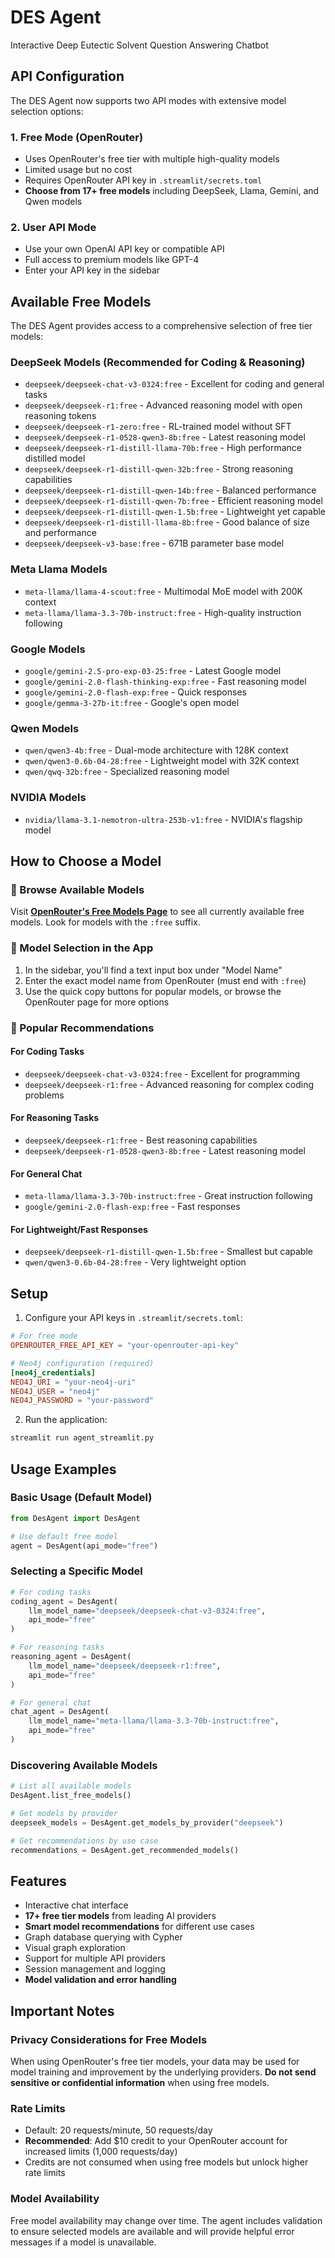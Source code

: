 # DES Agent

Interactive Deep Eutectic Solvent Question Answering Chatbot

## API Configuration

The DES Agent now supports two API modes with extensive model selection options:

### 1. Free Mode (OpenRouter)
- Uses OpenRouter's free tier with multiple high-quality models
- Limited usage but no cost
- Requires OpenRouter API key in `.streamlit/secrets.toml`
- **Choose from 17+ free models** including DeepSeek, Llama, Gemini, and Qwen models

### 2. User API Mode
- Use your own OpenAI API key or compatible API
- Full access to premium models like GPT-4
- Enter your API key in the sidebar

## Available Free Models

The DES Agent provides access to a comprehensive selection of free tier models:

### DeepSeek Models (Recommended for Coding & Reasoning)
- `deepseek/deepseek-chat-v3-0324:free` - Excellent for coding and general tasks
- `deepseek/deepseek-r1:free` - Advanced reasoning model with open reasoning tokens
- `deepseek/deepseek-r1-zero:free` - RL-trained model without SFT
- `deepseek/deepseek-r1-0528-qwen3-8b:free` - Latest reasoning model
- `deepseek/deepseek-r1-distill-llama-70b:free` - High performance distilled model
- `deepseek/deepseek-r1-distill-qwen-32b:free` - Strong reasoning capabilities
- `deepseek/deepseek-r1-distill-qwen-14b:free` - Balanced performance
- `deepseek/deepseek-r1-distill-qwen-7b:free` - Efficient reasoning model
- `deepseek/deepseek-r1-distill-qwen-1.5b:free` - Lightweight yet capable
- `deepseek/deepseek-r1-distill-llama-8b:free` - Good balance of size and performance
- `deepseek/deepseek-v3-base:free` - 671B parameter base model

### Meta Llama Models
- `meta-llama/llama-4-scout:free` - Multimodal MoE model with 200K context
- `meta-llama/llama-3.3-70b-instruct:free` - High-quality instruction following

### Google Models
- `google/gemini-2.5-pro-exp-03-25:free` - Latest Google model
- `google/gemini-2.0-flash-thinking-exp:free` - Fast reasoning model
- `google/gemini-2.0-flash-exp:free` - Quick responses
- `google/gemma-3-27b-it:free` - Google's open model

### Qwen Models
- `qwen/qwen3-4b:free` - Dual-mode architecture with 128K context
- `qwen/qwen3-0.6b-04-28:free` - Lightweight model with 32K context
- `qwen/qwq-32b:free` - Specialized reasoning model

### NVIDIA Models
- `nvidia/llama-3.1-nemotron-ultra-253b-v1:free` - NVIDIA's flagship model

## How to Choose a Model

### 🔗 Browse Available Models
Visit **[OpenRouter's Free Models Page](https://openrouter.ai/models?q=free)** to see all currently available free models. Look for models with the `:free` suffix.

### 📝 Model Selection in the App
1. In the sidebar, you'll find a text input box under "Model Name"
2. Enter the exact model name from OpenRouter (must end with `:free`)
3. Use the quick copy buttons for popular models, or browse the OpenRouter page for more options

### 🎯 Popular Recommendations

#### For Coding Tasks
- `deepseek/deepseek-chat-v3-0324:free` - Excellent for programming
- `deepseek/deepseek-r1:free` - Advanced reasoning for complex coding problems

#### For Reasoning Tasks  
- `deepseek/deepseek-r1:free` - Best reasoning capabilities
- `deepseek/deepseek-r1-0528-qwen3-8b:free` - Latest reasoning model

#### For General Chat
- `meta-llama/llama-3.3-70b-instruct:free` - Great instruction following
- `google/gemini-2.0-flash-exp:free` - Fast responses

#### For Lightweight/Fast Responses
- `deepseek/deepseek-r1-distill-qwen-1.5b:free` - Smallest but capable
- `qwen/qwen3-0.6b-04-28:free` - Very lightweight option

## Setup

1. Configure your API keys in `.streamlit/secrets.toml`:
```toml
# For free mode
OPENROUTER_FREE_API_KEY = "your-openrouter-api-key"

# Neo4j configuration (required)
[neo4j_credentials]
NEO4J_URI = "your-neo4j-uri"
NEO4J_USER = "neo4j"
NEO4J_PASSWORD = "your-password"
```

2. Run the application:
```bash
streamlit run agent_streamlit.py
```

## Usage Examples

### Basic Usage (Default Model)
```python
from DesAgent import DesAgent

# Use default free model
agent = DesAgent(api_mode="free")
```

### Selecting a Specific Model
```python
# For coding tasks
coding_agent = DesAgent(
    llm_model_name="deepseek/deepseek-chat-v3-0324:free",
    api_mode="free"
)

# For reasoning tasks
reasoning_agent = DesAgent(
    llm_model_name="deepseek/deepseek-r1:free",
    api_mode="free"
)

# For general chat
chat_agent = DesAgent(
    llm_model_name="meta-llama/llama-3.3-70b-instruct:free",
    api_mode="free"
)
```

### Discovering Available Models
```python
# List all available models
DesAgent.list_free_models()

# Get models by provider
deepseek_models = DesAgent.get_models_by_provider("deepseek")

# Get recommendations by use case
recommendations = DesAgent.get_recommended_models()
```

## Features

- Interactive chat interface
- **17+ free tier models** from leading AI providers
- **Smart model recommendations** for different use cases
- Graph database querying with Cypher
- Visual graph exploration
- Support for multiple API providers
- Session management and logging
- **Model validation and error handling**

## Important Notes

### Privacy Considerations for Free Models
When using OpenRouter's free tier models, your data may be used for model training and improvement by the underlying providers. **Do not send sensitive or confidential information** when using free models.

### Rate Limits
- Default: 20 requests/minute, 50 requests/day
- **Recommended**: Add $10 credit to your OpenRouter account for increased limits (1,000 requests/day)
- Credits are not consumed when using free models but unlock higher rate limits

### Model Availability
Free model availability may change over time. The agent includes validation to ensure selected models are available and will provide helpful error messages if a model is unavailable.
